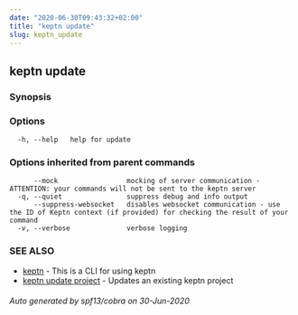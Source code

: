 ```yaml
---
date: "2020-06-30T09:43:32+02:00"
title: "keptn update"
slug: keptn_update
---
```

## keptn update



### Synopsis



### Options

```
  -h, --help   help for update
```

### Options inherited from parent commands

```
      --mock                 mocking of server communication - ATTENTION: your commands will not be sent to the keptn server
  -q, --quiet                suppress debug and info output
      --suppress-websocket   disables websocket communication - use the ID of Keptn context (if provided) for checking the result of your command
  -v, --verbose              verbose logging
```

### SEE ALSO

* [keptn](../keptn/)	 - This is a CLI for using keptn
* [keptn update project](../keptn_update_project/)	 - Updates an existing keptn project

###### Auto generated by spf13/cobra on 30-Jun-2020
